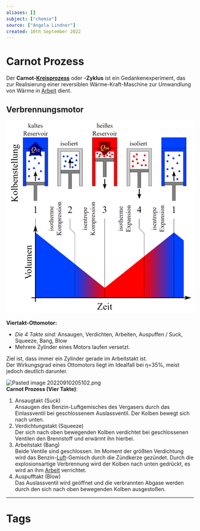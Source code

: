```yaml
---
aliases: []
subject: ["chemie"]
source: ["Angela Lindner"]
created: 10th September 2022
---
```


# Carnot Prozess

Der **Carnot-[Kreisprozess](https://de.wikipedia.org/wiki/Kreisprozess "Kreisprozess")** oder **-Zyklus** ist ein Gedankenexperiment, das zur Realisierung einer reversiblen Wärme-Kraft-Maschine zur Umwandlung von Wärme in [Arbeit](Mechanische%20Arbeit.md) dient.

## Verbrennungsmotor

![550](assets/carnot1.png)

**Viertakt-Ottomotor:**
-	*Die 4 Takte sind:* Ansaugen, Verdichten, Arbeiten, Auspuffen / Suck, Squeeze, Bang, Blow
-	Mehrere Zylinder eines Motors laufen versetzt. 

Ziel ist, dass immer ein Zylinder gerade im Arbeitstakt ist.  
Der Wirkungsgrad eines Ottomotors liegt im Idealfall bei η=35%, meist jedoch deutlich darunter.

![Pasted image 20220910205102.png](Pasted%20image%2020220910205102.png)  
**Carnot Prozess (Vier Takte)**:
1.	Ansaugtakt (Suck)  
Ansaugen des Benzin-Luftgemisches des Vergasers durch das Einlassventil bei geschlossenem Auslassventil. Der Kolben bewegt sich nach unten. 
2.	Verdichtungstakt (Squeeze)  
Der sich nach oben bewegenden Kolben verdichtet bei geschlossenen Ventilen den Brennstoff und erwärmt ihn hierbei.
3.	Arbeitstakt (Bang)  
Beide Ventile sind geschlossen. Im Moment der größten Verdichtung wird das Benzin-[Luft](Lufthülle%20der%20Erde.md)-Gemisch durch die Zündkerze gezündet. Durch die explosionsartige Verbrennung wird der Kolben nach unten gedrückt, es wird an ihm [Arbeit](Mechanische%20Arbeit.md) verrichtet.
4.	Auspufftakt (Blow)  
Das Auslassventil wird geöffnet und die verbrannten Abgase werden durch den sich nach oben bewegenden Kolben ausgestoßen.

---

# Tags